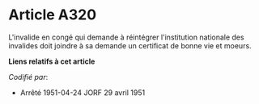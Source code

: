 # Article A320

L'invalide en congé qui demande à réintégrer l'institution nationale des invalides doit joindre à sa demande un certificat de
bonne vie et moeurs.

**Liens relatifs à cet article**

_Codifié par_:

  - Arrêté 1951-04-24 JORF 29 avril 1951
